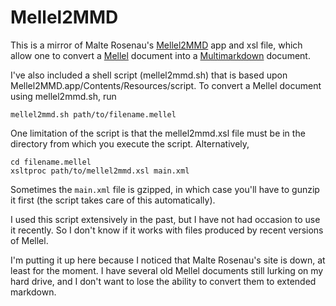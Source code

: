 # Mellel2MMD

This is a mirror of Malte Rosenau's [Mellel2MMD][] app and xsl file, which
allow one to convert a [Mellel][] document into a [Multimarkdown][] document.

I've also included a shell script (mellel2mmd.sh) that is based upon
Mellel2MMD.app/Contents/Resources/script. To convert a Mellel document using
mellel2mmd.sh, run

    mellel2mmd.sh path/to/filename.mellel

One limitation of the script is that the mellel2mmd.xsl file must be in
the directory from which you execute the script. Alternatively,

	cd filename.mellel
    xsltproc path/to/mellel2mmd.xsl main.xml

Sometimes the `main.xml` file is gzipped, in which case you'll have to gunzip
it first (the script takes care of this automatically).

I used this script extensively in the past, but I have not had occasion
to use it recently. So I don't know if it works with files produced by
recent versions of Mellel. 

I'm putting it up here because I noticed that Malte Rosenau's site is
down, at least for the moment. I have several old Mellel documents still
lurking on my hard drive, and I don't want to lose the ability to
convert them to extended markdown.

  [Mellel2MMD]: http://wwwuser.gwdg.de/~mrosena/
  [Mellel]: http://www.mellel.com/
  [Multimarkdown]: http://fletcherpenney.net/multimarkdown/
